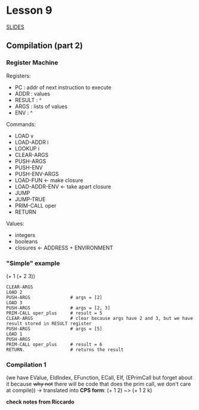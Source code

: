 # Lesson 9
[SLIDES]()

## Compilation (part 2)

### Register Machine
Registers: 
- PC : addr of next instruction to execute
- ADDR : values
- RESULT : ^
- ARGS : lists of values
- ENV : ^

Commands:
- LOAD v
- LOAD-ADDR i
- LOOKUP i
- CLEAR-ARGS
- PUSH-ARGS
- PUSH-ENV
- PUSH-ENV-ARGS
- LOAD-FUN <- make closure
- LOAD-ADDR-ENV <- take apart closure
- JUMP
- JUMP-TRUE
- PRIM-CALL oper
- RETURN

Values:
- integers
- booleans
- closures <- ADDRESS + ENVIRONMENT

### "Simple" example
(+ 1 (+ 2 3))

```
CLEAR-ARGS
LOAD 2
PUSH-ARGS               # args = [2]
LOAD 3
PUSH-ARGS               # args = [2, 3]
PRIM-CALL oper_plus     # result = 5
CLEAR-ARGS              # clear because args have 2 and 3, but we have result stored in RESULT register
PUSH-ARGS               # args = [5]
LOAD 1
PUSH-ARGS
PRIM-CALL oper_plus     # result = 6
RETURN.                 # returns the result
```

### Compilation 1
(we have EValue, EIdIndex, EFunction, ECall, EIf, (EPrimCall but forget about it because ~~why not~~ there will be code that does the prim call, we don't care at compile)) 
-> translated into **CPS form**: (+ 1 2) ~> (+ 1 2 k)

**check notes from Riccardo**
